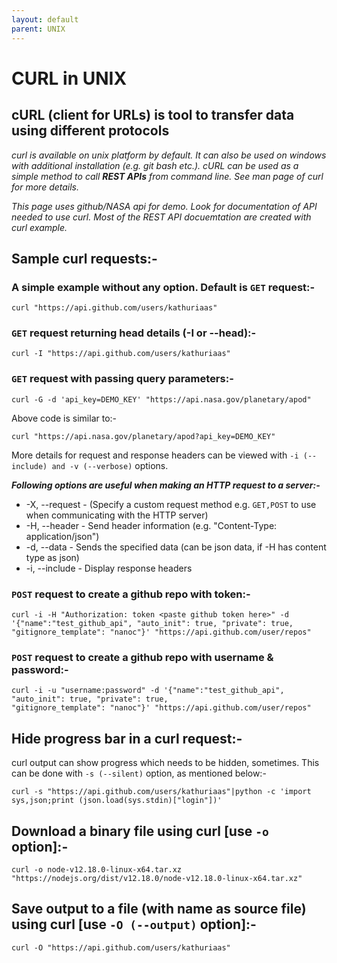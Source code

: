 ```yaml
---
layout: default
parent: UNIX
---
```

# CURL in UNIX

## cURL (client for URLs) is tool to transfer data using different protocols

*curl is available on unix platform by default. It can also be used on windows with additional installation (e.g. git bash etc.). cURL can be used as a simple method to call **REST APIs** from command line. See man page of curl for more details.*

*This page uses github/NASA api for demo. Look for documentation of API needed to use curl. Most of the REST API docuemtation are created with curl example.*

## Sample curl requests:-

### A simple example without any option. Default is ```GET``` request:-

```shell
curl "https://api.github.com/users/kathuriaas"
```

### ```GET``` request returning head details (-I or --head):-

```shell
curl -I "https://api.github.com/users/kathuriaas"
```

### ```GET``` request with passing query parameters:-

```shell
curl -G -d 'api_key=DEMO_KEY' "https://api.nasa.gov/planetary/apod"
```

Above code is similar to:-

```shell
curl "https://api.nasa.gov/planetary/apod?api_key=DEMO_KEY"
```

More details for request and response headers can be viewed with ```-i (--include) and -v (--verbose)``` options.

***Following options are useful when making an HTTP request to a server:-***

- -X, --request - (Specify a custom request method e.g. ```GET,POST``` to use when communicating with the HTTP server)
- -H, --header - Send header information (e.g. "Content-Type: application/json")  
- -d, --data - Sends the specified data (can be json data, if -H has content type as json)  
- -i, --include - Display response headers

### ```POST``` request to create a github repo with token:-

```shell
curl -i -H "Authorization: token <paste github token here>" -d '{"name":"test_github_api", "auto_init": true, "private": true,
"gitignore_template": "nanoc"}' "https://api.github.com/user/repos"
```

### ```POST``` request to create a github repo with username & password:-

```shell
curl -i -u "username:password" -d '{"name":"test_github_api", "auto_init": true, "private": true,
"gitignore_template": "nanoc"}' "https://api.github.com/user/repos"
```

## Hide progress bar in a curl request:-

curl output can show progress which needs to be hidden, sometimes. This can be done with ```-s (--silent)``` option, as mentioned below:-

```shell
curl -s "https://api.github.com/users/kathuriaas"|python -c 'import sys,json;print (json.load(sys.stdin)["login"])'
```

## Download a binary file using curl [use ```-o``` option]:-

```shell
curl -o node-v12.18.0-linux-x64.tar.xz "https://nodejs.org/dist/v12.18.0/node-v12.18.0-linux-x64.tar.xz"
```

## Save output to a file (with name as source file) using curl [use ```-O (--output)``` option]:-

```shell
curl -O "https://api.github.com/users/kathuriaas"
```
